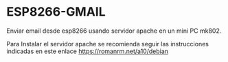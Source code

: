 # ESP8266-GMAIL
Enviar email desde esp8266 usando servidor apache en un mini PC mk802.

Para Instalar el servidor apache se recomienda seguir las instrucciones indicadas en este enlace https://romanrm.net/a10/debian 
